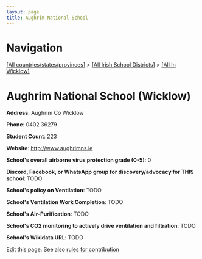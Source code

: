 ```yaml
---
layout: page
title: Aughrim National School
---
```

# Navigation

[[All countries/states/provinces]](../../..) > [[All Irish School Districts]](../..) > [[All In Wicklow]](..)

# Aughrim National School (Wicklow)

**Address**: Aughrim Co Wicklow

**Phone**: 0402 36279

**Student Count**: 223

**Website**: <http://www.aughrimns.ie>

**School's overall airborne virus protection grade (0-5)**: 0

**Discord, Facebook, or WhatsApp group for discovery/advocacy for THIS school**: TODO

**School's policy on Ventilation**: TODO

**School's Ventilation Work Completion**: TODO

**School's Air-Purification**: TODO

**School's CO2 monitoring to actively drive ventilation and filtration**: TODO

**School's Wikidata URL**: TODO


[Edit this page](https://github.com/ventilate-schools/Ireland/edit/main/./Wicklow/Aughrim_National_School.md). See also [rules for contribution](../../../contribution-rules/)